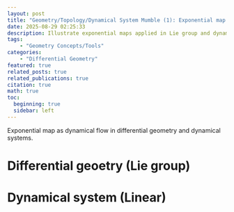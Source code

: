 ```yaml
---
layout: post
title: "Geometry/Topology/Dynamical System Mumble (1): Exponential map as dynamical flow  (in progress)"
date: 2025-08-29 02:25:33
description: Illustrate exponential maps applied in Lie group and dynamical systems
tags: 
    - "Geometry Concepts/Tools"
categories: 
    - "Differential Geometry"
featured: true
related_posts: true
related_publications: true
citation: true
math: true
toc:
  beginning: true
  sidebar: left
---
```


Exponential map as dynamical flow in differential geometry and dynamical systems. 

# Differential geoetry (Lie group)

# Dynamical system (Linear)
